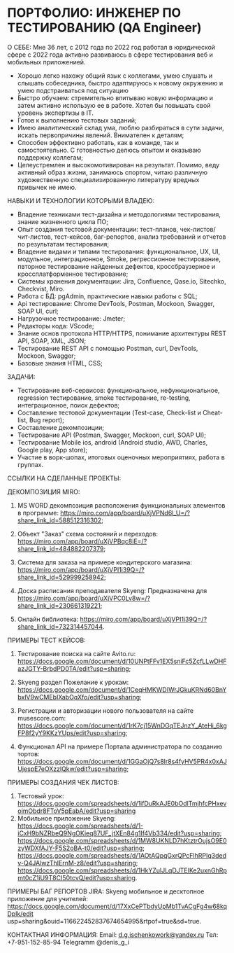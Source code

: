 # ПОРТФОЛИО: ИНЖЕНЕР ПО ТЕСТИРОВАНИЮ (QA Engineer)

О СЕБЕ: 
Мне 36 лет, с 2012 года по 2022 год работал в юридической сфере с 2022 года активно развиваюсь в сфере тестирования веб и мобильных приложенией.
- Хорошо легко нахожу общий язык с коллегами, умею слушать и слышать собеседника, быстро адаптируюсь к новому окружению и умею подстраиваться под ситуацию
- Быстро обучаем: стремительно впитываю новую информацию и затем активно использую ее в работе. Хотел бы повышать свой уровень экспертизы в IT.
- Готов к выполнению тестовых заданий;
- Имею аналитический склад ума, люблю разбираться в сути задачи, искать первопричины явлений. Внимателен к деталям;
- Способен эффективно работать, как в команде, так и самостоятельно. С готовностью делюсь опытом и оказываю поддержку коллегам;
- Целеустремлен и высокомотивирован на результат.
Помимо, веду активный образ жизни, занимаюсь спортом, читаю различную художественную специализированную литературу вредных привычек не имею.

НАВЫКИ И ТЕХНОЛОГИИ КОТОРЫМИ ВЛАДЕЮ:
- Владение техниками тест-дизайна и методологиями тестирования, знание жизненного цикла ПО;
- Опыт создания тестовой документации: тест-планов, чек-листов/чит-листов, тест-кейсов, баг-репортов, анализ требований и отчетов по результатам тестирования;
- Владение видами и типами тестирования: функциональное, UX, UI, модульное, интеграционное, Smoke, регрессионное тестирование, пвторное тестирование найденных дефектов, кроссбраузерное и кроссплатформенное тестирование;
- Системы хранения документации: Jira, Confluence, Qase.io, Sitechko, Checkvist, Miro.
- Работа с БД: pgAdmin, практические навыки работы с SQL;
- Api тестирование: Chrome DevTools, Postman, Mockoon, Swagger, SOAP UI, curl;
- Нагрузочное тестирование: Jmeter;
- Редакторы кода: VScode;
- Знание основ протокола HTTP/HTTPS, понимание архитектуры REST API, SOAP, XML, JSON;
- Тестирование REST API с помощью Postman, curl, DevTools, Mockoon, Swagger;
- Базовые знания HTML, CSS;

ЗАДАЧИ:
- Тестирование веб-сервисов: функциональное, нефункциональное, regression
тестирование, smoke тестирование, re-testing, интеграционное, поиск дефектов;
- Составление тестовой документации (Test-case, Check-list и Cheat-list, Bug report);
- Составление декомпозиции;
- Тестирование API (Postman, Swagger, Mockoon, curl, SOAP UI);
- Тестирование Mobile ios, android (Android studio, AWD, Charles, Google play, App store);
- Участие в ворк-шопах, итоговых оценочных мероприятиях, работа в группах.

 ССЫЛКИ НА СДЕЛАННЫЕ ПРОЕКТЫ:
 
 ДЕКОМПОЗИЦИЯ MIRO: 
 1) MS WORD декомпозиция расположения функциональных элементов в программе:
    https://miro.com/app/board/uXjVPNd6l_U=/?share_link_id=588512316302;
    
 2) Объект "Заказ" схема состояний и переходов:
     https://miro.com/app/board/uXjVPBqc8iE=/?share_link_id=484882207379;
    
 3) Система для заказа на примере кондитерского магазина: https://miro.com/app/board/uXjVPI1i39Q=/?share_link_id=529999258942;
    
 4) Доска расписания преподавателя Skyeng: Предназначена для 
    https://miro.com/app/board/uXjVPC0Lv8w=/?share_link_id=230661319221;
    
 5) Онлайн библиотека: https://miro.com/app/board/uXjVPI1i39Q=/?share_link_id=732314457044.
 
 ПРИМЕРЫ ТЕСТ КЕЙСОВ:
 1) Тестирование поиска на сайте Avito.ru: https://docs.google.com/document/d/10UNPtFFv1EX5sniFc5ZcfLLwDHFazJGTY-BrbdPD0TA/edit?usp=sharing;
   
 2) Skyeng раздел Пожелание к урокам: https://docs.google.com/document/d/1CeqHMKWDIWrJGkuKRNd60BnYbxlV9wCMEbIXabOqXfo/edit?usp=sharing;
  
 3) Регистрации и авторизации нового пользователя на сайте musescore.com: https://docs.google.com/document/d/1rK7cj15WnDGqTEJnzY_AteHi_6kgFP8f2yY9KKzYUps/edit?usp=sharing;
    
 4) Функционал API на примере Портала администратора по созданию тортов: https://docs.google.com/document/d/1GGaOjQ7s8lr8s4fyHV5PR4x0xAJUjespE7eOXzzlQkw/edit?usp=sharing;
 
  ПРИМЕРЫ СОЗДАНИЯ ЧЕК ЛИСТОВ:
  1) Тестовый урок: https://docs.google.com/spreadsheets/d/1ifDuRkAJE0bOdlTmjhfcPHxevoimObdr8FToV5pEabA/edit?usp=sharing
  2) Мобильное приложение Skyeng: https://docs.google.com/spreadsheets/d/1-iCxH9bNZRbeQ9NgOKieq87UF_jtXEn84g1If4Vb334/edit?usp=sharing;
                                  https://docs.google.com/spreadsheets/d/1MW8UKNLD7hKtztrOujsO9E0zyWDXfAJY-F5S2oBA-t0/edit?usp=sharing;
                                  https://docs.google.com/spreadsheets/d/1AOtAQpqGxrQPcFlhRPIq3dedv-Q4JAlwzThlErnM-z8/edit?usp=sharing;
                                  https://docs.google.com/spreadsheets/d/1HkYZulJLqDJTEIKe2uxnGhRpmt0cZ1iU9T8CI50tcvQ/edit?usp=sharing.

  ПРИМЕРЫ БАГ РЕПОРТОВ JIRA:
  Skyeng мобильное и десктопное приложение для учителей: 
  https://docs.google.com/document/d/17XxCePTbdyUpMb1TvACgFg4w68kqDplk/edit usp=sharing&ouid=116622452837674654995&rtpof=true&sd=true.
     
  
 КОНТАКТНАЯ ИНФОРМАЦИЯ:
 Email: d.g.ischenkowork@yandex.ru
 Тел: +7-951-152-85-94
 Telegramm @denis_g_i
 
   
